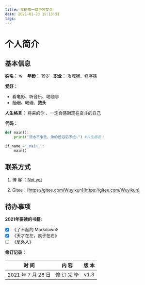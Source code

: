 ```yaml
---
title: 我的第一篇博客文章
date: 2021-01-23 15:15:51
tags:
---
```


# 个人简介

## 基本信息

**姓名：** w &nbsp;&nbsp; **年龄：** 19岁 &nbsp;&nbsp;**职业：** 攻城狮、程序猿

**爱好：**

- 看电影、听音乐、喝咖啡
- ~~抽烟~~、~~喝酒~~、**烫头**

**人生格言：**   将来的你 、一定会感谢现在奋斗的自己

**代码：**

```python
def main():
    print("流水不争先、争的是滔滔不绝~") #人生格言！
    
if_name_='_main_':
    main()
```

## 联系方式

1. 博 客 ：[Not yet](https://gitee.com/Wuyikun)

2. Gitee：[https://gitee.com/Wuyikun](https://gitee.com/Wuyikun)

## 待办事项

**2021年要读的书籍:**  

- [x] 《了不起的 Markdown》
- [x] 《天才在左，疯子在右》
- [ ] 《局外人》

**修订记录：**  

|       时 间        |   内  容    | 版 本 |
| :----------------: | :---------: | :---: |
| 2021 年 7 月 26 日 | 修 订 完 毕 | v1.3  |